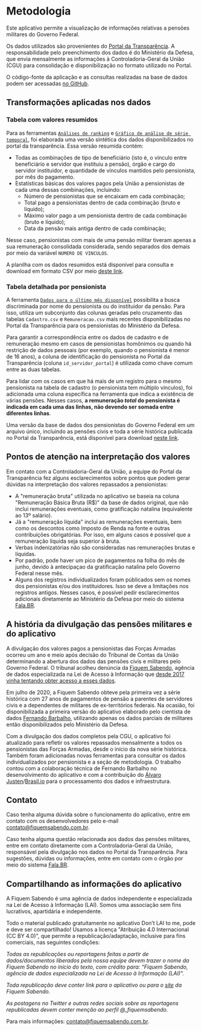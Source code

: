 # Metodologia

Este aplicativo permite a visualização de informações relativas a pensões militares do Governo Federal. 

Os dados utilizados são provenientes do [Portal da Transparência](http://transparencia.gov.br/download-de-dados/servidores). A responsabilidade pelo preenchimento dos dados é do Ministério da Defesa, que envia mensalmente as informações à Controladoria-Geral da União (CGU) para consolidação e disponibilização no formato utilizado no Portal.

O código-fonte da aplicação e as consultas realizadas na base de dados podem ser acessadas [no GitHub](https://github.com/FIquemSabendo/pensionistas).

## Transformações aplicadas nos dados

### Tabela com valores resumidos

Para as ferramentas [`Análises de ranking`](https://fabdev.shinyapps.io/pensionistas_militares/#section-an%C3%A1lises-de-ranking) e [`Gráfico de análise de série temporal`](https://fabdev.shinyapps.io/pensionistas_militares/#section-gr%C3%A1fico-de-an%C3%A1lise-de-s%C3%A9rie-temporal), foi elaborada uma versão sintética dos dados disponibilizados no portal da transparência. Essa versão resumida contém:

- Todas as combinações de tipo de beneficiário (isto é, o vínculo entre beneficiário e servidor que instituiu a pensão), órgão e cargo do servidor instituidor, e quantidade de vínculos mantidos pelo pensionista, por mês do pagamento.
- Estatísticas básicas dos valores pagos pela União a pensionistas de cada uma dessas combinações, incluindo:
  - Número de pensionistas que se encaixam em cada combinação;
  - Total pago a pensionistas dentro de cada combinação (bruto e líquido);
  - Máximo valor pago a um pensionista dentro de cada combinação (bruto e líquido);
  - Data da pensão mais antiga dentro de cada combinação;

Nesse caso, pensionistas com mais de uma pensão militar tiveram apenas a sua remuneração consolidada considerada, sendo separados dos demais por meio da variável `NUMERO DE VINCULOS`.

A planilha com os dados resumidos está disponível para consulta e download em formato CSV por meio [deste link](https://raw.githubusercontent.com/FiquemSabendo/pensionistas/master/202102-202001_Pensionistas_DEFESA_FBarbalhoApp.csv).

### Tabela detalhada por pensionista

A ferramenta [`Dados para o último mês disponível`](https://fabdev.shinyapps.io/pensionistas_militares/#section-dados-para-o-%C3%BAltimo-m%C3%AAs-dispon%C3%ADvel) possibilita a busca discriminada por nome do pensionista ou do instituidor da pensão. Para isso, utiliza um subconjunto das colunas geradas pelo cruzamento das tabelas `Cadastro.csv` e `Remuneracao.csv` mais recentes disponibilizadas no Portal da Transparência para os pensionistas do Ministério da Defesa.

Para garantir a correspondência entre os dados de cadastro e de remuneração mesmo em casos de pensionistas homônimos ou quando há restrição de dados pessoais (por exemplo, quando o pensionista é menor de 16 anos), a coluna de identificação do pensionista no Portal da Transparência (coluna `id_servidor_portal`) é utilizada como chave comum entre as duas tabelas.

Para lidar com os casos em que há mais de um registro para o mesmo pensionista na tabela de cadastro (o pensionista tem múltiplo vínculos), foi adicionada uma coluna específica na ferramenta que indica a existência de várias pensões. Nesses casos, **a remuneração _total_ do pensionista é indicada em cada uma das linhas, não devendo ser somada entre diferentes linhas**.

Uma versão da base de dados dos pensionistas do Governo Federal em um arquivo único, incluindo as pensões civis e toda a série histórica publicada no Portal da Transparência, está disponível para download [neste link](https://drive.google.com/file/d/1e5W6fGJ5WsM_fxI18QK9JiHH-3F4sudq/view?usp=sharing).

## Pontos de atenção na interpretação dos valores

Em contato com a Controladoria-Geral da União, a equipe do Portal da Transparência fez alguns esclarecimentos sobre pontos que podem gerar dúvidas na interpretação dos valores repassados a pensionistas:

- A "remuneração bruta" utilizada no aplicativo se baseia na coluna "Remuneração Básica Bruta (R$)" da base de dados original, que não inclui remunerações eventuais, como gratificação natalina (equivalente ao 13º salário).
- Já a "remuneração líquida" inclui as remunerações eventuais, bem como os descontos como Imposto de Renda na fonte e outras contribuições obrigatórias. Por isso, em alguns casos é possível que a remuneração líquida seja superior à bruta.
- Verbas indenizatórias não são consideradas nas remunerações brutas e líquidas.
- Por padrão, pode haver um pico de pagamentos na folha do mês de junho, devido à antecipaçao da gratificação natalina pelo Governo Federal nesse mês.
- Alguns dos registros individualizados foram públicados sem os nomes dos pensionistas e/ou dos instituidores. Isso se deve a limitações nos registros antigos. Nesses casos, é possível pedir esclarecimentos adicionais diretamente ao Ministério da Defesa por meio do sistema [Fala.BR](https://falabr.cgu.gov.br/).

## A história da divulgação das pensões militares e do aplicativo

A divulgação dos valores pagos a pensionistas das Forças Armadas ocorreu um ano e meio após decisão do Tribunal de Contas da União determinando a abertura dos dados das pensões civis e militares pelo Governo Federal. O tribunal acolheu denúncia da [Fiquem Sabendo](https://fiquemsabendo.com.br/), agência de dados especializada na Lei de Acesso à Informação que [desde 2017 vinha tentando obter acesso a esses dados](https://fiquemsabendo.com.br/transparencia/denuncia-fiquem-sabendo-tcu-pensoes-militares/).

Em julho de 2020, a Fiquem Sabendo obteve pela primeira vez a série histórica com 27 anos de pagamentos de pensão a parentes de servidores civis e a dependentes de militares de ex-territórios federais. Na ocasião, foi disponibilizada a primeira versão do aplicativo elaborado pelo cientista de dados [Fernando Barbalho](https://twitter.com/barbalhofernand), utilizando apenas os dados parciais de militares então disponibilizados pelo Ministério da Defesa.

Com a divulgação dos dados completos pela CGU, o aplicativo foi atualizado para refletir os valores repassados mensalmente a todos os pensionistas das Forças Armadas, desde o início da nova série histórica. Também foram adicionadas novas ferramentas para consultar os dados individualizados por pensionista e a seção de metodologia. O trabalho contou com a colaboração técnica de Fernando Barbalho no desenvolvimento do aplicativo e com a contribuição do [Álvaro Justen](https://github.com/turicas)/[Brasil.io](https://brasil.io/) para o processamento dos dados e infraestrutura.

## Contato

Caso tenha alguma dúvida sobre o funcionamento do aplicativo, entre em contato com os desenvolvedores pelo e-mail [contato@fiquemsabendo.com.br](mailto:contato@fiquemsabendo.com.br).

Caso tenha alguma questão relacionada aos dados das pensões militares, entre em contato diretamente com a Controladoria-Geral da União, responsável pela divulgação nos dados no Portal da Transparência. Para sugestões, dúvidas ou informações, entre em contato com o órgão por meio do sistema [Fala.BR](https://falabr.cgu.gov.br/).

## Compartilhando as informações do aplicativo

A Fiquem Sabendo é uma agência de dados independente e especializada na Lei de Acesso à Informação (LAI). Somos uma associação sem fins lucrativos, apartidária e independente.

Todo o material publicado gratuitamente no aplicativo Don’t LAI to me, pode e deve ser compartilhado! Usamos a licença "Atribuição 4.0 Internacional (CC BY 4.0)", que permite a republicação/adaptação, inclusive para fins comerciais, nas seguintes condições:

*Todas as republicações ou reportagens feitas a partir de dados/documentos liberados pela nossa equipe devem trazer o nome da Fiquem Sabendo no início do texto, com crédito para: “Fiquem Sabendo, agência de dados especializada na Lei de Acesso à Informação (LAI)”.*

*Toda republicação deve conter link para o aplicativo ou para o [site](https://fiquemsabendo.com.br/) da Fiquem Sabendo.*

*As postagens no Twitter e outras redes sociais sobre as reportagens republicadas devem conter menção ao perfil @_fiquemsabendo.*

Para mais informações: [contato@fiquemsabendo.com.br](mailto:contato@fiquemsabendo.com.br).
